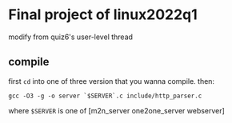 # Final project of linux2022q1
modify from quiz6's user-level thread

## compile
first `cd` into one of three version that you wanna compile.
then:
```shell
gcc -O3 -g -o server `$SERVER`.c include/http_parser.c
```
where `$SERVER` is one of [m2n_server one2one_server webserver]